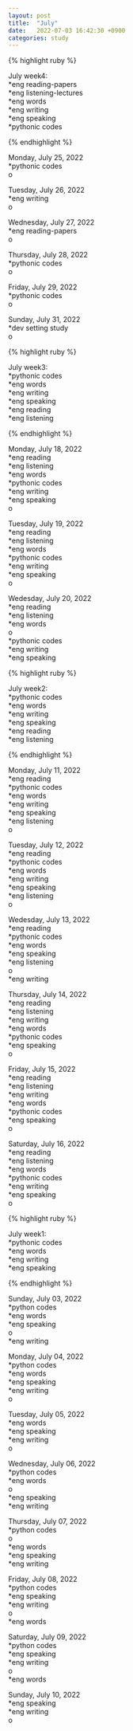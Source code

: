 ```yaml
---
layout: post
title:  "July"
date:   2022-07-03 16:42:30 +0900
categories: study
---
```





{% highlight ruby %}


July week4:  
*eng reading-papers  
*eng listening-lectures      
*eng words  
*eng writing  
*eng speaking  
*pythonic codes  

{% endhighlight %}  


Monday, July 25, 2022     
*pythonic codes  
o  


Tuesday, July 26, 2022     
*eng writing  
o  


Wednesday, July 27, 2022     
*eng reading-papers  
o  


Thursday, July 28, 2022     
*pythonic codes    
o  


Friday, July 29, 2022     
*pythonic codes    
o  


Sunday, July 31, 2022     
*dev setting study      
o  






{% highlight ruby %}


July week3:  
*pythonic codes  
*eng words  
*eng writing  
*eng speaking  
*eng reading  
*eng listening      

{% endhighlight %}  



Monday, July 18, 2022     
*eng reading  
*eng listening      
*eng words  
*pythonic codes  
*eng writing  
*eng speaking  
o  


Tuesday, July 19, 2022     
*eng reading  
*eng listening      
*eng words  
*pythonic codes  
*eng writing  
*eng speaking  
o  


Wedesday, July 20, 2022     
*eng reading  
*eng listening      
*eng words  
o  
*pythonic codes  
*eng writing  
*eng speaking  





{% highlight ruby %}


July week2:  
*pythonic codes  
*eng words  
*eng writing  
*eng speaking  
*eng reading  
*eng listening      

{% endhighlight %}  


Monday, July 11, 2022     
*eng reading  
*pythonic codes  
*eng words  
*eng writing  
*eng speaking  
*eng listening      
o  


Tuesday, July 12, 2022     
*eng reading  
*pythonic codes  
*eng words  
*eng writing  
*eng speaking  
*eng listening      
o  



Wedesday, July 13, 2022     
*eng reading  
*pythonic codes  
*eng words  
*eng speaking  
*eng listening      
o  
*eng writing  


Thursday, July 14, 2022     
*eng reading  
*eng listening      
*eng writing  
*eng words  
*pythonic codes  
*eng speaking  
o  


Friday, July 15, 2022     
*eng reading  
*eng listening      
*eng writing  
*eng words  
*pythonic codes  
*eng speaking  
o  


Saturday, July 16, 2022     
*eng reading  
*eng listening      
*eng words  
*pythonic codes  
*eng writing  
*eng speaking  
o  

  






{% highlight ruby %}


July week1:  
*pythonic codes  
*eng words  
*eng writing  
*eng speaking    

{% endhighlight %}


Sunday, July 03, 2022     
*python codes  
*eng words  
*eng speaking      
o  
*eng writing  


Monday, July 04, 2022     
*python codes  
*eng words  
*eng speaking        
*eng writing  
o


Tuesday, July 05, 2022     
*eng words  
*eng speaking        
*eng writing  
o  


Wednesday, July 06, 2022     
*python codes  
*eng words  
o  
*eng speaking        
*eng writing  


Thursday, July 07, 2022     
*python codes  
o  
*eng words  
*eng speaking        
*eng writing  


Friday, July 08, 2022     
*python codes  
*eng speaking        
*eng writing  
o  
*eng words  


Saturday, July 09, 2022     
*python codes  
*eng speaking        
*eng writing  
o  
*eng words  


Sunday, July 10, 2022  
*eng speaking  
*eng writing  
o  






